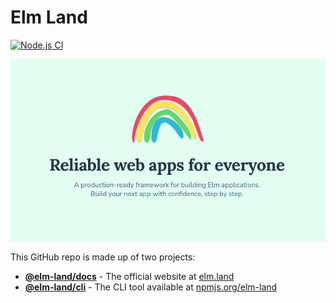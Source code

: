 # Elm Land
[![Node.js CI](https://github.com/elm-land/elm-land/actions/workflows/node.js.yml/badge.svg)](https://github.com/elm-land/elm-land/actions/workflows/node.js.yml)

[![Elm Land: reliable web apps for everyone.](./elm-land-banner.png)](https://elm.land)

This GitHub repo is made up of two projects:

- __[@elm-land/docs](./docs/)__ - The official website at [elm.land](https://elm.land)
- __[@elm-land/cli](./cli/)__ - The CLI tool available at [npmjs.org/elm-land](https://npmjs.org/elm-land)
